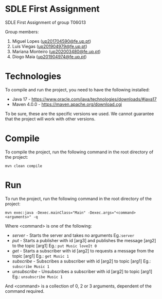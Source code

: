 # SDLE First Assignment

SDLE First Assignment of group T06G13

Group members:

1. Miguel Lopes (up201704590@fe.up.pt)
2. Luís Viegas (up201904979@fe.up.pt)
3. Mariana Monteiro (up202003480@fe.up.pt)
4. Diogo Maia (up201904974@fe.up.pt)


# Technologies

To compile and run the project, you need to have the following installed:
- Java 17 - https://www.oracle.com/java/technologies/downloads/#java17
- Maven 4.0.0 - https://maven.apache.org/download.cgi

To be sure, these are the specific versions we used. We cannot guarantee that the project will work with other versions.

# Compile

To compile the project, run the following command in the root directory of the project: 

    mvn clean compile

# Run

To run the project, run the following command in the root directory of the project:

    mvn exec:java -Dexec.mainClass="Main" -Dexec.args="<command> <arguments>" -q

Where &lt;command&gt; is one of the following:
- *server* - Starts the server and takes no arguments Eg.:`server`
- *put* - Starts a publisher with id [arg3] and publishes the message [arg2] to the topic [arg1] Eg.: `put Music loveIt 0` 
- *get* - Starts a subscriber with id [arg2] to requests a message from the topic [arg1] Eg.: `get Music 1` 
- *subscribe* - Subscribes a subscriber with id [arg2] to topic [arg1] Eg.: `subscribe Music 1` 
- *unsubscribe* - Unsubscribes a subscriber with id [arg2] to topic [arg1] Eg.: `unsubscribe Music 1` 

And &lt;command&gt; is a collection of 0, 2 or 3 arguments, dependent of the command required.
